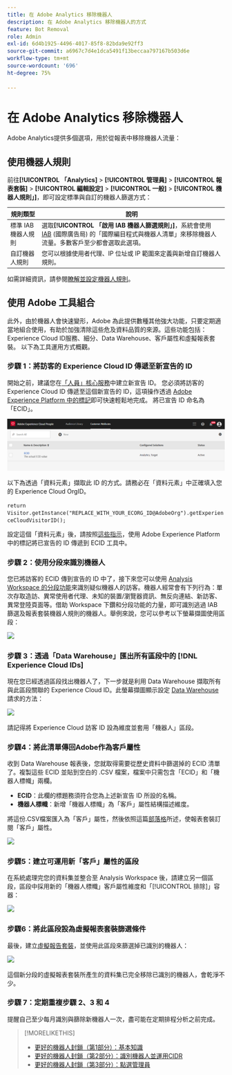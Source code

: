 ```yaml
---
title: 在 Adobe Analytics 移除機器人
description: 在 Adobe Analytics 移除機器人的方式
feature: Bot Removal
role: Admin
exl-id: 6d4b1925-4496-4017-85f8-82bda9e92ff3
source-git-commit: a6967c7d4e1dca5491f13beccaa797167b503d6e
workflow-type: tm+mt
source-wordcount: '696'
ht-degree: 75%

---
```


# 在 Adobe Analytics 移除機器人

Adobe Analytics提供多個選項，用於從報表中移除機器人流量：

## 使用機器人規則

前往&#x200B;**[!UICONTROL 「Analytics]** > **[!UICONTROL 管理員]** > **[!UICONTROL 報表套裝]** > **[!UICONTROL 編輯設定]** > **[!UICONTROL 一般]** > **[!UICONTROL 機器人規則」]**，即可設定標準與自訂的機器人篩選方式：

| 規則類型 | 說明 |
|--- |--- |
| 標準 IAB 機器人規則 | 選取&#x200B;**[!UICONTROL 「啟用 IAB 機器人篩選規則」]**，系統會使用 [IAB](https://www.iab.com/) (國際廣告局) 的「國際編目程式與機器人清單」來移除機器人流量。多數客戶至少都會選取此選項。 |
| 自訂機器人規則 | 您可以根據使用者代理、IP 位址或 IP 範圍來定義與新增自訂機器人規則。 |

如需詳細資訊，請參閱[瞭解並設定機器人規則](/help/admin/tools/manage-rs/edit-settings/general/bot-removal/bot-rules.md)。

## 使用 Adobe 工具組合

此外，由於機器人會快速變形，Adobe 為此提供數種其他強大功能，只要定期適當地組合使用，有助於加強清除這些危及資料品質的來源。這些功能包括：Experience Cloud ID服務、細分、Data Warehouse、客戶屬性和虛擬報表套裝。  以下為工具運用方式概觀。

### 步驟 1：將訪客的 Experience Cloud ID 傳遞至新宣告的 ID

開始之前，建議您在[「人員」核心服務](https://experienceleague.adobe.com/docs/core-services/interface/audiences/audience-library.html?lang=zh-hant)中建立新宣告 ID。 您必須將訪客的 Experience Cloud ID 傳遞至這個新宣告的 ID，這項操作透過 [Adobe Experience Platform 中的標記](https://experienceleague.adobe.com/docs/experience-platform/tags/extensions/adobe/id-service/overview.html?lang=zh=Hant)即可快速輕鬆地完成。 將已宣告 ID 命名為「ECID」。

![](/help/admin/tools/manage-rs/edit-settings/general/bot-removal/assets/bot-cust-attr-setup.png)

以下為透過「資料元素」擷取此 ID 的方式。請務必在「資料元素」中正確填入您的 Experience Cloud OrgID。

```return Visitor.getInstance("REPLACE_WITH_YOUR_ECORG_ID@AdobeOrg").getExperienceCloudVisitorID();```

設定這個「資料元素」後，請按照[這些指示](https://experienceleague.adobe.com/docs/experience-platform/tags/extensions/adobe/id-service/overview.html?lang=zh=Hant)，使用 Adobe Experience Platform 中的標記將已宣告的 ID 傳遞到 ECID 工具中。

### 步驟 2：使用分段來識別機器人

您已將訪客的 ECID 傳到宣告的 ID 中了，接下來您可以使用 [Analysis Workspace 的分段功能](/help/analyze/analysis-workspace/components/segments/t-freeform-project-segment.md)來識別疑似機器人的訪客。機器人經常會有下列行為：單次存取造訪、異常使用者代理、未知的裝置/瀏覽器資訊、無反向連結、新訪客、異常登陸頁面等。借助 Workspace 下鑽和分段功能的力量，即可識別逃過 IAB 篩選及報表套裝機器人規則的機器人。舉例來說，您可以參考以下螢幕擷圖使用區段：

![](/help/admin/tools/manage-rs/edit-settings/general/bot-removal/assets/bot-filter-seg1.png)

### 步驟 3：透過「Data Warehouse」匯出所有區段中的 [!DNL Experience Cloud IDs]

現在您已經透過區段找出機器人了，下一步就是利用 Data Warehouse 擷取所有與此區段關聯的 Experience Cloud ID。此螢幕擷圖顯示設定 [Data Warehouse](/help/export/data-warehouse/data-warehouse.md) 請求的方法：

![](/help/admin/tools/manage-rs/edit-settings/general/bot-removal/assets/bot-dwh-3.png)

請記得將 Experience Cloud 訪客 ID 設為維度並套用「機器人」區段。

### 步驟4：將此清單傳回Adobe作為客戶屬性

收到 Data Warehouse 報表後，您就取得需要從歷史資料中篩選掉的 ECID 清單了。複製這些 ECID 並貼到空白的 .CSV 檔案，檔案中只需包含「ECID」和「機器人標幟」兩欄。

* **ECID**：此欄的標題務須符合您為上述新宣告 ID 所設的名稱。
* **機器人標幟**：新增「機器人標幟」為「客戶」屬性結構描述維度。

將這份.CSV檔案匯入為「客戶」屬性，然後依照這篇[部落格](https://blog.adobe.com/en/publish/2016/10/20/link-digital-behavior-customers)所述，使報表套裝訂閱「客戶」屬性。

![](/help/admin/tools/manage-rs/edit-settings/general/bot-removal/assets/bot-csv-4.png)

### 步驟5：建立可運用新「客戶」屬性的區段

在系統處理完您的資料集並整合至 Analysis Workspace 後，請建立另一個區段，區段中採用新的「機器人標幟」客戶屬性維度和「[!UICONTROL 排除]」容器：

![](/help/admin/tools/manage-rs/edit-settings/general/bot-removal/assets/bot-filter-seg2.png)

### 步驟6：將此區段設為虛擬報表套裝篩選條件

最後，建立[虛擬報告套裝](/help/components/vrs/vrs-about.md)，並使用此區段來篩選掉已識別的機器人：

![](/help/admin/tools/manage-rs/edit-settings/general/bot-removal/assets/bot-vrs.png)

這個新分段的虛擬報表套裝所產生的資料集已完全移除已識別的機器人，會乾淨不少。

### 步驟 7：定期重複步驟 2、3 和 4

提醒自己至少每月識別與篩除新機器人一次，盡可能在定期排程分析之前完成。

>[!MORELIKETHIS]
>
>* [更好的機器人封鎖（第1部分）：基本知識](https://experienceleaguecommunities.adobe.com/t5/adobe-analytics-blogs/better-bot-blocking-part-1-the-basics/ba-p/715839)
>* [更好的機器人封鎖（第2部分）：識別機器人並運用CIDR](https://experienceleaguecommunities.adobe.com/t5/adobe-analytics-blogs/better-bot-blocking-part-2-identifying-bots-and-leveraging-cidr/ba-p/722132)
>* [更好的機器人封鎖（第3部分）：點選管理員](https://experienceleaguecommunities.adobe.com/t5/adobe-analytics-blogs/better-bot-blocking-part-3-the-hit-governor/ba-p/727051)

